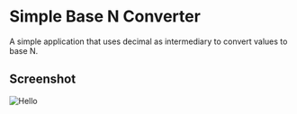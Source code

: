 # Simple Base N Converter

A simple application that uses decimal as intermediary to convert values to base N.

## Screenshot

![Hello](https://i.imgur.com/qa8RQ6F.png)
